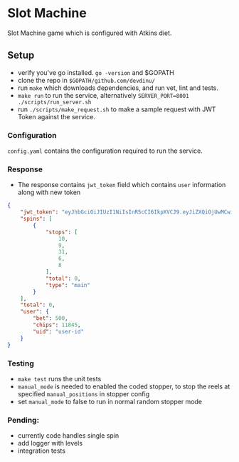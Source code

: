 # Slot Machine

Slot Machine game which is configured with Atkins diet.


## Setup
- verify you've go installed. `go -version` and $GOPATH
- clone the repo in `$GOPATH/github.com/devdinu/`
- run `make` which downloads dependencies, and run vet, lint and tests.
- `make run` to run the service, alternatively `SERVER_PORT=8001 ./scripts/run_server.sh`
- run `./scripts/make_request.sh` to make a sample request with JWT Token against the service.


### Configuration
`config.yaml` contains the configuration required to run the service.

### Response
* The response contains `jwt_token` field which contains `user` information along with new token
```json
{
    "jwt_token": "eyJhbGciOiJIUzI1NiIsInR5cCI6IkpXVCJ9.eyJiZXQiOjUwMCwiY2hpcHMiOjExODQ1LCJ1aWQiOiJ1c2VyLWlkIiwiZXhwIjoxNTQ0MjY1Mzk0fQ", 
    "spins": [
        {
            "stops": [
                10,
                9,
                31,
                6,
                8
            ],
            "total": 0,
            "type": "main"
        }
    ],
    "total": 0,
    "user": {
        "bet": 500,
        "chips": 11845,
        "uid": "user-id"
    }
}
```

### Testing
- `make test` runs the unit tests
- `manual_mode` is needed to enabled the coded stopper, to stop the reels at specified `manual_positions` in stopper config
- set `manual_mode` to false to run in normal random stopper mode

### Pending:
- currently code handles single spin
- add logger with levels
- integration tests
